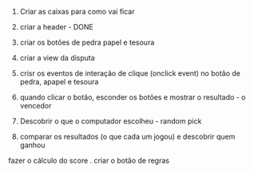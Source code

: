 1. Criar as caixas para como vai ficar

2. criar a header - DONE
3. criar os botões de pedra papel e tesoura
4. criar a view da disputa
5. crisr os eventos de interação de clique (onclick event) no botão de pedra, apapel e tesoura
6. quando clicar o botão, esconder os botões e mostrar o resultado - o vencedor
7. Descobrir o que o computador escolheu - random pick
8. comparar os resultados (o que cada um jogou) e descobrir quem ganhou

 fazer o cálculo do score
. criar o botão de regras
